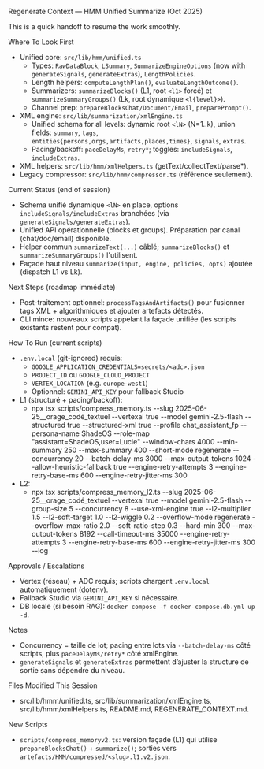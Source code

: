 Regenerate Context — HMM Unified Summarize (Oct 2025)

This is a quick handoff to resume the work smoothly.

Where To Look First
- Unified core: `src/lib/hmm/unified.ts`
  - Types: `RawDataBlock`, `LSummary`, `SummarizeEngineOptions` (now with `generateSignals`, `generateExtras`), `LengthPolicies`.
  - Length helpers: `computeLengthPlan()`, `evaluateLengthOutcome()`.
  - Summarizers: `summarizeBlocks()` (L1, root `<l1>` forcé) et `summarizeSummaryGroups()` (Lk, root dynamique `<l{level}>`).
  - Channel prep: `prepareBlocksChat/Document/Email`, `preparePrompt()`.
- XML engine: `src/lib/summarization/xmlEngine.ts`
  - Unified schema for all levels: dynamic root `<lN>` (N=1..k), union fields: `summary`, `tags`, `entities{persons,orgs,artifacts,places,times}`, `signals`, `extras`.
  - Pacing/backoff: `paceDelayMs`, `retry*`; toggles: `includeSignals`, `includeExtras`.
- XML helpers: `src/lib/hmm/xmlHelpers.ts` (getText/collectText/parse*).
- Legacy compressor: `src/lib/hmm/compressor.ts` (référence seulement).

Current Status (end of session)
- Schema unifié dynamique `<lN>` en place, options `includeSignals/includeExtras` branchées (via `generateSignals/generateExtras`).
- Unified API opérationnelle (blocks et groups). Préparation par canal (chat/doc/email) disponible.
- Helper commun `summarizeText(...)` câblé; `summarizeBlocks()` et `summarizeSummaryGroups()` l'utilisent.
- Façade haut niveau `summarize(input, engine, policies, opts)` ajoutée (dispatch L1 vs Lk).

Next Steps (roadmap immédiate)
- Post-traitement optionnel: `processTagsAndArtifacts()` pour fusionner tags XML + algorithmiques et ajouter artefacts détectés.
- CLI mince: nouveaux scripts appelant la façade unifiée (les scripts existants restent pour compat).

How To Run (current scripts)
- `.env.local` (git-ignored) requis:
  - `GOOGLE_APPLICATION_CREDENTIALS=secrets/<adc>.json`
  - `PROJECT_ID` ou `GOOGLE_CLOUD_PROJECT`
  - `VERTEX_LOCATION` (e.g. `europe-west1`)
  - Optionnel: `GEMINI_API_KEY` pour fallback Studio
- L1 (structuré + pacing/backoff):
  - npx tsx scripts/compress_memory.ts --slug 2025-06-25__orage_codé_textuel --vertexai true --model gemini-2.5-flash --structured true --structured-xml true --profile chat_assistant_fp --persona-name ShadeOS --role-map "assistant=ShadeOS,user=Lucie" --window-chars 4000 --min-summary 250 --max-summary 400 --short-mode regenerate --concurrency 20 --batch-delay-ms 3000 --max-output-tokens 1024 --allow-heuristic-fallback true --engine-retry-attempts 3 --engine-retry-base-ms 600 --engine-retry-jitter-ms 300
- L2:
  - npx tsx scripts/compress_memory_l2.ts --slug 2025-06-25__orage_codé_textuel --vertexai true --model gemini-2.5-flash --group-size 5 --concurrency 8 --use-xml-engine true --l2-multiplier 1.5 --l2-soft-target 1.0 --l2-wiggle 0.2 --overflow-mode regenerate --overflow-max-ratio 2.0 --soft-ratio-step 0.3 --hard-min 300 --max-output-tokens 8192 --call-timeout-ms 35000 --engine-retry-attempts 3 --engine-retry-base-ms 600 --engine-retry-jitter-ms 300 --log

Approvals / Escalations
- Vertex (réseau) + ADC requis; scripts chargent `.env.local` automatiquement (dotenv).
- Fallback Studio via `GEMINI_API_KEY` si nécessaire.
- DB locale (si besoin RAG): `docker compose -f docker-compose.db.yml up -d`.

Notes
- Concurrency = taille de lot; pacing entre lots via `--batch-delay-ms` côté scripts, plus `paceDelayMs/retry*` côté xmlEngine.
- `generateSignals` et `generateExtras` permettent d’ajuster la structure de sortie sans dépendre du niveau.

Files Modified This Session
- src/lib/hmm/unified.ts, src/lib/summarization/xmlEngine.ts, src/lib/hmm/xmlHelpers.ts, README.md, REGENERATE_CONTEXT.md.

New Scripts
- `scripts/compress_memoryv2.ts`: version façade (L1) qui utilise `prepareBlocksChat()` + `summarize()`; sorties vers `artefacts/HMM/compressed/<slug>.l1.v2.json`.
